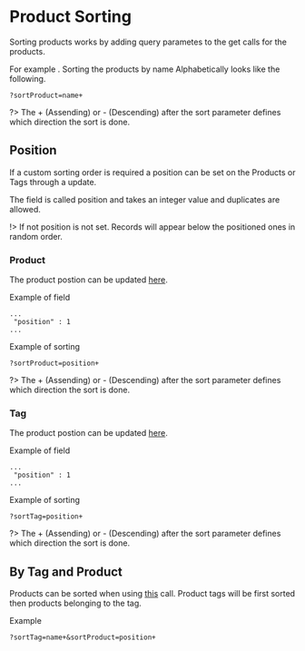 # Product Sorting

Sorting products works by adding query parametes to the get calls for the products.


For example . Sorting the products by name Alphabetically looks like the following.

```
?sortProduct=name+
```

?> The + (Assending) or - (Descending) after the sort parameter defines which direction the sort is done.

## Position

If a custom sorting order is required a position can be set on the Products or Tags through a update.

The field is called position and takes an integer value and duplicates are allowed.

!> If not position is not set. Records will appear below the positioned ones in random order.

### Product

The product postion can be updated [here](https://docs.ordercloud.com/#!/product/updateProduct).

Example of field

```
...
 "position" : 1
...
```

Example of sorting
```
?sortProduct=position+
```

?> The + (Assending) or - (Descending) after the sort parameter defines which direction the sort is done.

### Tag

The product postion can be updated [here](hhttps://docs.ordercloud.com/#!/producttag/updateTag).

Example of field

```
...
 "position" : 1
...
```

Example of sorting
```
?sortTag=position+
```

?> The + (Assending) or - (Descending) after the sort parameter defines which direction the sort is done.


## By Tag and Product

 Products can be sorted when using  [this](https://docs.ordercloud.com/#!/product/findByOrganisationGroupByTag) call. Product tags will be first sorted then products belonging to the tag.

 Example

 ```
 ?sortTag=name+&sortProduct=position+
 ```
